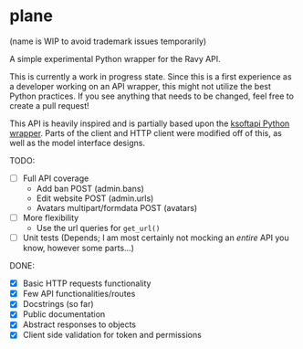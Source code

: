 # plane

(name is WIP to avoid trademark issues temporarily)

A simple experimental Python wrapper for the Ravy API.

This is currently a work in progress state. Since this is a first experience as a developer working on an API wrapper, this might not utilize the best Python practices. If you see anything that needs to be changed, feel free to create a pull request!

This API is heavily inspired and is partially based upon the [ksoftapi Python wrapper](https://github.com/KSoft-Si/ksoftapi.py). Parts of the client and HTTP client were modified off of this, as well as the model interface designs.

TODO:

- [ ] Full API coverage
  - Add ban POST (admin.bans)
  - Edit website POST (admin.urls)
  - Avatars multipart/formdata POST (avatars)
- [ ] More flexibility
  - Use the url queries for `get_url()`
- [ ] Unit tests (Depends; I am most certainly not mocking an *entire* API you know, however some parts...)

DONE:

- [x] Basic HTTP requests functionality
- [x] Few API functionalities/routes
- [x] Docstrings (so far)
- [x] Public documentation
- [x] Abstract responses to objects
- [x] Client side validation for token and permissions
